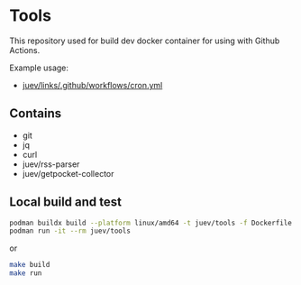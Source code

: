 # Tools

This repository used for build dev docker container for using with Github
Actions.

Example usage:
- [juev/links/.github/workflows/cron.yml](https://github.com/juev/links/blob/25d43de242ef87f7de5132fb0fb5764f25b0fcd5/.github/workflows/cron.yml)

## Contains

- git
- jq
- curl
- juev/rss-parser
- juev/getpocket-collector

## Local build and test

```sh
podman buildx build --platform linux/amd64 -t juev/tools -f Dockerfile
podman run -it --rm juev/tools
```

or

```sh
make build
make run
```
